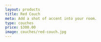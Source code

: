 ```yaml
---
layout: products
title: Red Couch
meta: Add a shot of accent into your room.
type: couches
price: $300.00
image: couches/red-couch.jpg
---
```

